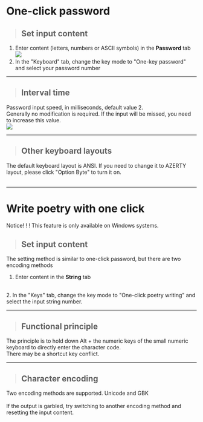 
# One-click password

> ## Set input content  
1. Enter content (letters, numbers or ASCII symbols) in the **Password** tab  
![](/img/pwd.jpg)  
2. In the "Keyboard" tab, change the key mode to "One-key password" and select your password number  

---
> ## Interval time  
Password input speed, in milliseconds, default value 2.  
Generally no modification is required. If the input will be missed, you need to increase this value.  
![](/img/pwd_time.jpg)

---

> ## Other keyboard layouts  
The default keyboard layout is ANSI. If you need to change it to AZERTY layout, please click "Option Byte" to turn it on.  
<br/>

---

# Write poetry with one click  

Notice! ! ! This feature is only available on Windows systems.  

> ## Set input content  
The setting method is similar to one-click password, but there are two encoding methods
</br>
1. Enter content in the **String** tab
</br>
2. In the "Keys" tab, change the key mode to "One-click poetry writing" and select the input string number.
</br>

---

> ## Functional principle  
The principle is to hold down Alt + the numeric keys of the small numeric keyboard to directly enter the character code.  
There may be a shortcut key conflict.

---

> ## Character encoding  
Two encoding methods are supported. Unicode and GBK  
</br>
If the output is garbled, try switching to another encoding method and resetting the input content.